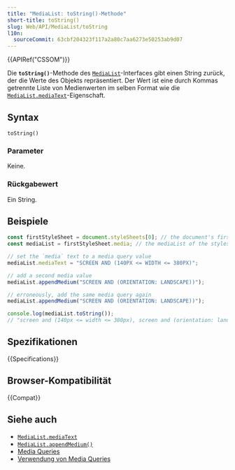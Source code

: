 ```yaml
---
title: "MediaList: toString()-Methode"
short-title: toString()
slug: Web/API/MediaList/toString
l10n:
  sourceCommit: 63cbf204323f117a2a80c7aa6273e50253ab9d07
---
```


{{APIRef("CSSOM")}}

Die **`toString()`**-Methode des [`MediaList`](/de/docs/Web/API/MediaList)-Interfaces gibt einen String zurück, der die Werte des Objekts repräsentiert. Der Wert ist eine durch Kommas getrennte Liste von Medienwerten im selben Format wie die [`MediaList.mediaText`](/de/docs/Web/API/MediaList/mediaText)-Eigenschaft.

## Syntax

```js-nolint
toString()
```

### Parameter

Keine.

### Rückgabewert

Ein String.

## Beispiele

```js
const firstStyleSheet = document.styleSheets[0]; // the document's first stylesheet
const mediaList = firstStyleSheet.media; // the mediaList of the stylesheet

// set the `media` text to a media query value
mediaList.mediaText = "SCREEN AND (140PX <= WIDTH <= 380PX)";

// add a second media value
mediaList.appendMedium("SCREEN AND (ORIENTATION: LANDSCAPE))");

// erroneously, add the same media query again
mediaList.appendMedium("SCREEN AND (ORIENTATION: LANDSCAPE))");

console.log(mediaList.toString());
// "screen and (140px <= width <= 380px), screen and (orientation: landscape)"
```

## Spezifikationen

{{Specifications}}

## Browser-Kompatibilität

{{Compat}}

## Siehe auch

- [`MediaList.mediaText`](/de/docs/Web/API/MediaList/mediaText)
- [`MediaList.appendMedium()`](/de/docs/Web/API/MediaList/appendMedium)
- [Media Queries](/de/docs/Web/CSS/CSS_media_queries)
- [Verwendung von Media Queries](/de/docs/Web/CSS/CSS_media_queries/Using_media_queries)
